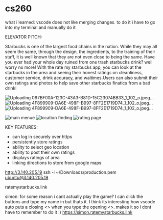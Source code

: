 # cs260
what i learned: vscode does not like merging changes. to do it i have to go into my terminal and manually do it 

ELEVATOR PITCH:

Starbucks is one of the largest food chains in the nation. While they may all seem the same, through the design, the ingredients, to the training of their staff, it is well known that they are not even close to being the same. Have you ever had your whole day ruined from one trash starbucks drink? well worry no more! With the rate my starbucks app, you can look at the starbucks in the area and seeing their honest ratings on cleanliness, customer service, drink accuracy, and waitimes.Users can also submit their own ratings and photos to help save other starbucks finatics from a bad drink!

![Uploading 067BF00A-123C-43A3-B81D-15C23074BB33_1_102_o.jpeg…]() 
![Uploading 4F899909-DA6E-498F-B997-8FF2E1719D74_1_102_o.jpeg…]() 
![Uploading 4F899909-DA6E-498F-B997-8FF2E1719D74_1_102_o.jpeg…]()

![main menue](https://share.icloud.com/photos/06fM04Utl_LxLIDd6gAxU3xzQ)
![location finding](https://share.icloud.com/photos/0aeckaKsLe3WUUZsN9oU7Omdg)
![rating page](https://share.icloud.com/photos/010_n1LSn4XlMgMbYcfVOIznA)

KEY FEATURES:

- can log in securely over https
- persistently store ratings
- ability to select geo location
- ability to post their own ratings
- displays ratings of area
- linking directions to store from google maps

http://3.140.205.19
ssh -i ~/Downloads/production.pem ubuntu@3.140.205.19

ratemystarbucks.link

simon:
for some reason i cant actually play the game? I can click the buttons and type my name in but thats it. I think its interesting how vscode auto puts a closing <> when you type the opening <>. makes it so i dont have to remember to do it :) 
https://simon.ratemystarbucks.link
